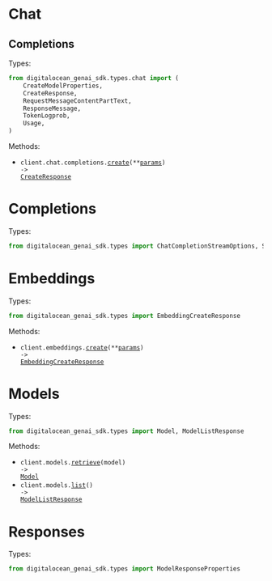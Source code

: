 # Chat

## Completions

Types:

```python
from digitalocean_genai_sdk.types.chat import (
    CreateModelProperties,
    CreateResponse,
    RequestMessageContentPartText,
    ResponseMessage,
    TokenLogprob,
    Usage,
)
```

Methods:

- <code title="post /chat/completions">client.chat.completions.<a href="./src/digitalocean_genai_sdk/resources/chat/completions.py">create</a>(\*\*<a href="src/digitalocean_genai_sdk/types/chat/completion_create_params.py">params</a>) -> <a href="./src/digitalocean_genai_sdk/types/chat/create_response.py">CreateResponse</a></code>

# Completions

Types:

```python
from digitalocean_genai_sdk.types import ChatCompletionStreamOptions, StopConfiguration
```

# Embeddings

Types:

```python
from digitalocean_genai_sdk.types import EmbeddingCreateResponse
```

Methods:

- <code title="post /embeddings">client.embeddings.<a href="./src/digitalocean_genai_sdk/resources/embeddings.py">create</a>(\*\*<a href="src/digitalocean_genai_sdk/types/embedding_create_params.py">params</a>) -> <a href="./src/digitalocean_genai_sdk/types/embedding_create_response.py">EmbeddingCreateResponse</a></code>

# Models

Types:

```python
from digitalocean_genai_sdk.types import Model, ModelListResponse
```

Methods:

- <code title="get /models/{model}">client.models.<a href="./src/digitalocean_genai_sdk/resources/models.py">retrieve</a>(model) -> <a href="./src/digitalocean_genai_sdk/types/model.py">Model</a></code>
- <code title="get /models">client.models.<a href="./src/digitalocean_genai_sdk/resources/models.py">list</a>() -> <a href="./src/digitalocean_genai_sdk/types/model_list_response.py">ModelListResponse</a></code>

# Responses

Types:

```python
from digitalocean_genai_sdk.types import ModelResponseProperties
```
